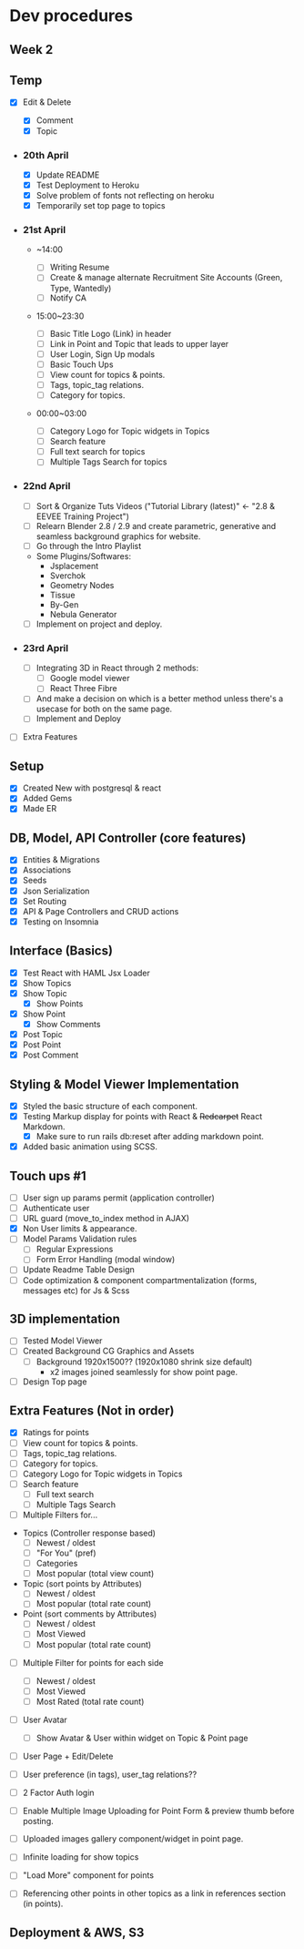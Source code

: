 # Dev procedures

## Week 2

## Temp

- [x] Edit & Delete

  - [x] Comment
  - [x] Topic

- ### 20th April

  - [x] Update README
  - [x] Test Deployment to Heroku
  - [x] Solve problem of fonts not reflecting on heroku
  - [x] Temporarily set top page to topics

- ### 21st April

  - ~14:00

    - [ ] Writing Resume
    - [ ] Create & manage alternate Recruitment Site Accounts (Green, Type, Wantedly)
    - [ ] Notify CA

  - 15:00~23:30

    - [ ] Basic Title Logo (Link) in header
    - [ ] Link in Point and Topic that leads to upper layer
    - [ ] User Login, Sign Up modals
    - [ ] Basic Touch Ups
    - [ ] View count for topics & points.
    - [ ] Tags, topic_tag relations.
    - [ ] Category for topics.

  - 00:00~03:00
    - [ ] Category Logo for Topic widgets in Topics
    - [ ] Search feature
    - [ ] Full text search for topics
    - [ ] Multiple Tags Search for topics

- ### 22nd April

  - [ ] Sort & Organize Tuts Videos ("Tutorial Library (latest)" ← "2.8 & EEVEE Training Project")
  - [ ] Relearn Blender 2.8 / 2.9 and create parametric, generative and seamless background graphics for website.
  - [ ] Go through the Intro Playlist
  - Some Plugins/Softwares:
    - Jsplacement
    - Sverchok
    - Geometry Nodes
    - Tissue
    - By-Gen
    - Nebula Generator
  - [ ] Implement on project and deploy.

- ### 23rd April

  - [ ] Integrating 3D in React through 2 methods:
    - [ ] Google model viewer
    - [ ] React Three Fibre
  - [ ] And make a decision on which is a better method unless there's a usecase for both on the same page.
  - [ ] Implement and Deploy

- [ ] Extra Features

## Setup

- [x] Created New with postgresql & react
- [x] Added Gems
- [x] Made ER

## DB, Model, API Controller (core features)

- [x] Entities & Migrations
- [x] Associations
- [x] Seeds
- [x] Json Serialization
- [x] Set Routing
- [x] API & Page Controllers and CRUD actions
- [x] Testing on Insomnia

## Interface (Basics)

- [x] Test React with HAML Jsx Loader
- [x] Show Topics
- [x] Show Topic
  - [x] Show Points
- [x] Show Point
  - [x] Show Comments
- [x] Post Topic
- [x] Post Point
- [x] Post Comment

## Styling & Model Viewer Implementation

- [x] Styled the basic structure of each component.
- [x] Testing Markup display for points with React & ~~Redcarpet~~ React Markdown.
  - [x] Make sure to run rails db:reset after adding markdown point.
- [x] Added basic animation using SCSS.

## Touch ups #1

- [ ] User sign up params permit (application controller)
- [ ] Authenticate user
- [ ] URL guard (move_to_index method in AJAX)
- [x] Non User limits & appearance.
- [ ] Model Params Validation rules
  - [ ] Regular Expressions
  - [ ] Form Error Handling (modal window)
- [ ] Update Readme Table Design
- [ ] Code optimization & component compartmentalization (forms, messages etc) for Js & Scss

## 3D implementation

- [ ] Tested Model Viewer
- [ ] Created Background CG Graphics and Assets
  - [ ] Background 1920x1500?? (1920x1080 shrink size default)
    - x2 images joined seamlessly for show point page.
- [ ] Design Top page

## Extra Features (Not in order)

- [x] Ratings for points
- [ ] View count for topics & points.
- [ ] Tags, topic_tag relations.
- [ ] Category for topics.
- [ ] Category Logo for Topic widgets in Topics
- [ ] Search feature
  - [ ] Full text search
  - [ ] Multiple Tags Search
- [ ] Multiple Filters for...
- Topics (Controller response based)
  - [ ] Newest / oldest
  - [ ] "For You" (pref)
  - [ ] Categories
  - [ ] Most popular (total view count)
- Topic (sort points by Attributes)
  - [ ] Newest / oldest
  - [ ] Most popular (total rate count)
- Point (sort comments by Attributes)
  - [ ] Newest / oldest
  - [ ] Most Viewed
  - [ ] Most popular (total rate count)
- [ ] Multiple Filter for points for each side

  - [ ] Newest / oldest
  - [ ] Most Viewed
  - [ ] Most Rated (total rate count)

- [ ] User Avatar
  - [ ] Show Avatar & User within widget on Topic & Point page
- [ ] User Page + Edit/Delete
- [ ] User preference (in tags), user_tag relations??
- [ ] 2 Factor Auth login
- [ ] Enable Multiple Image Uploading for Point Form & preview thumb before posting.
- [ ] Uploaded images gallery component/widget in point page.
- [ ] Infinite loading for show topics
- [ ] "Load More" component for points
- [ ] Referencing other points in other topics as a link in references section (in points).

## Deployment & AWS, S3
